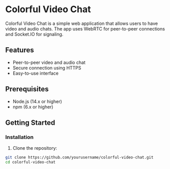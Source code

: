 # Colorful Video Chat

Colorful Video Chat is a simple web application that allows users to have video and audio chats. The app uses WebRTC for peer-to-peer connections and Socket.IO for signaling.

## Features

- Peer-to-peer video and audio chat
- Secure connection using HTTPS
- Easy-to-use interface

## Prerequisites

- Node.js (14.x or higher)
- npm (6.x or higher)

## Getting Started

### Installation

1. Clone the repository:

```bash
git clone https://github.com/yourusername/colorful-video-chat.git
cd colorful-video-chat
